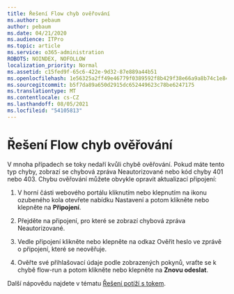 ```yaml
---
title: Řešení Flow chyb ověřování
ms.author: pebaum
author: pebaum
ms.date: 04/21/2020
ms.audience: ITPro
ms.topic: article
ms.service: o365-administration
ROBOTS: NOINDEX, NOFOLLOW
localization_priority: Normal
ms.assetid: c15fed9f-65c6-422e-9d32-87e889a44b51
ms.openlocfilehash: 1e56325a2ff49e46779f0389592f8b429f38e66a9a8b74c1e84742768ce25437
ms.sourcegitcommit: b5f7da89a650d2915dc652449623c78be6247175
ms.translationtype: MT
ms.contentlocale: cs-CZ
ms.lasthandoff: 08/05/2021
ms.locfileid: "54105813"
---
```

# <a name="troubleshoot-flow-authentication-errors"></a>Řešení Flow chyb ověřování

V mnoha případech se toky nedaří kvůli chybě ověřování. Pokud máte tento typ chyby, zobrazí se chybová zpráva Neautorizované nebo kód chyby 401 nebo 403. Chybu ověřování můžete obvykle opravit aktualizací připojení:
  
1. V horní části webového portálu kliknutím nebo klepnutím na ikonu ozubeného kola otevřete nabídku Nastavení a potom klikněte nebo klepněte na **Připojení**.
    
2. Přejděte na připojení, pro které se zobrazí chybová zpráva Neautorizované.
    
3. Vedle připojení klikněte nebo klepněte na odkaz Ověřit heslo ve zprávě o připojení, které se neověřuje.  
    
4. Ověřte své přihlašovací údaje podle zobrazených pokynů, vraťte se k chybě flow-run a potom klikněte nebo klepněte na **Znovu odeslat**.
    
Další nápovědu najdete v tématu [Řešení potíží s tokem](https://go.microsoft.com/fwlink/?linkid=872110).
  

